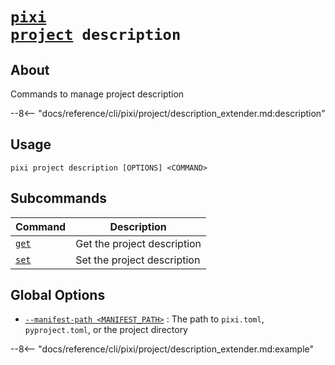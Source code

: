 # <code>[pixi](../../pixi.md) [project](../project.md) description</code>

## About
Commands to manage project description

--8<-- "docs/reference/cli/pixi/project/description_extender.md:description"

## Usage
```
pixi project description [OPTIONS] <COMMAND>
```

## Subcommands
| Command | Description |
|---------|-------------|
| [`get`](get) | Get the project description |
| [`set`](set) | Set the project description |


## Global Options
- <a id="arg---manifest-path" href="#arg---manifest-path">`--manifest-path <MANIFEST_PATH>`</a>
:  The path to `pixi.toml`, `pyproject.toml`, or the project directory

--8<-- "docs/reference/cli/pixi/project/description_extender.md:example"
